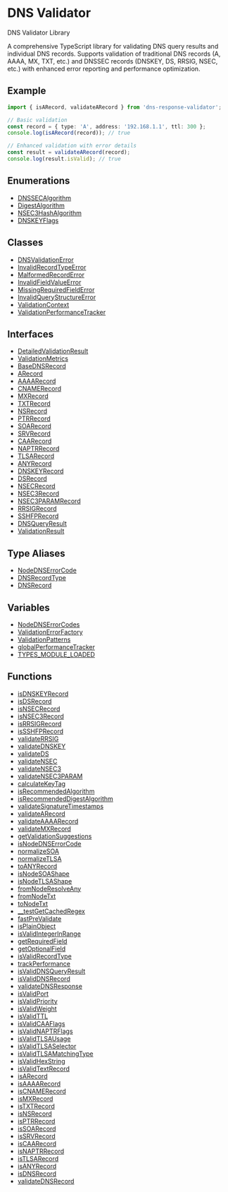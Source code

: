 # DNS Validator

DNS Validator Library

A comprehensive TypeScript library for validating DNS query results and individual DNS records.
Supports validation of traditional DNS records (A, AAAA, MX, TXT, etc.) and DNSSEC records
(DNSKEY, DS, RRSIG, NSEC, etc.) with enhanced error reporting and performance optimization.

## Example

```typescript
import { isARecord, validateARecord } from 'dns-response-validator';

// Basic validation
const record = { type: 'A', address: '192.168.1.1', ttl: 300 };
console.log(isARecord(record)); // true

// Enhanced validation with error details
const result = validateARecord(record);
console.log(result.isValid); // true
```

## Enumerations

- [DNSSECAlgorithm](enumerations/DNSSECAlgorithm.md)
- [DigestAlgorithm](enumerations/DigestAlgorithm.md)
- [NSEC3HashAlgorithm](enumerations/NSEC3HashAlgorithm.md)
- [DNSKEYFlags](enumerations/DNSKEYFlags.md)

## Classes

- [DNSValidationError](classes/DNSValidationError.md)
- [InvalidRecordTypeError](classes/InvalidRecordTypeError.md)
- [MalformedRecordError](classes/MalformedRecordError.md)
- [InvalidFieldValueError](classes/InvalidFieldValueError.md)
- [MissingRequiredFieldError](classes/MissingRequiredFieldError.md)
- [InvalidQueryStructureError](classes/InvalidQueryStructureError.md)
- [ValidationContext](classes/ValidationContext.md)
- [ValidationPerformanceTracker](classes/ValidationPerformanceTracker.md)

## Interfaces

- [DetailedValidationResult](interfaces/DetailedValidationResult.md)
- [ValidationMetrics](interfaces/ValidationMetrics.md)
- [BaseDNSRecord](interfaces/BaseDNSRecord.md)
- [ARecord](interfaces/ARecord.md)
- [AAAARecord](interfaces/AAAARecord.md)
- [CNAMERecord](interfaces/CNAMERecord.md)
- [MXRecord](interfaces/MXRecord.md)
- [TXTRecord](interfaces/TXTRecord.md)
- [NSRecord](interfaces/NSRecord.md)
- [PTRRecord](interfaces/PTRRecord.md)
- [SOARecord](interfaces/SOARecord.md)
- [SRVRecord](interfaces/SRVRecord.md)
- [CAARecord](interfaces/CAARecord.md)
- [NAPTRRecord](interfaces/NAPTRRecord.md)
- [TLSARecord](interfaces/TLSARecord.md)
- [ANYRecord](interfaces/ANYRecord.md)
- [DNSKEYRecord](interfaces/DNSKEYRecord.md)
- [DSRecord](interfaces/DSRecord.md)
- [NSECRecord](interfaces/NSECRecord.md)
- [NSEC3Record](interfaces/NSEC3Record.md)
- [NSEC3PARAMRecord](interfaces/NSEC3PARAMRecord.md)
- [RRSIGRecord](interfaces/RRSIGRecord.md)
- [SSHFPRecord](interfaces/SSHFPRecord.md)
- [DNSQueryResult](interfaces/DNSQueryResult.md)
- [ValidationResult](interfaces/ValidationResult.md)

## Type Aliases

- [NodeDNSErrorCode](type-aliases/NodeDNSErrorCode.md)
- [DNSRecordType](type-aliases/DNSRecordType.md)
- [DNSRecord](type-aliases/DNSRecord.md)

## Variables

- [NodeDNSErrorCodes](variables/NodeDNSErrorCodes.md)
- [ValidationErrorFactory](variables/ValidationErrorFactory.md)
- [ValidationPatterns](variables/ValidationPatterns.md)
- [globalPerformanceTracker](variables/globalPerformanceTracker.md)
- [TYPES\_MODULE\_LOADED](variables/TYPES_MODULE_LOADED.md)

## Functions

- [isDNSKEYRecord](functions/isDNSKEYRecord.md)
- [isDSRecord](functions/isDSRecord.md)
- [isNSECRecord](functions/isNSECRecord.md)
- [isNSEC3Record](functions/isNSEC3Record.md)
- [isRRSIGRecord](functions/isRRSIGRecord.md)
- [isSSHFPRecord](functions/isSSHFPRecord.md)
- [validateRRSIG](functions/validateRRSIG.md)
- [validateDNSKEY](functions/validateDNSKEY.md)
- [validateDS](functions/validateDS.md)
- [validateNSEC](functions/validateNSEC.md)
- [validateNSEC3](functions/validateNSEC3.md)
- [validateNSEC3PARAM](functions/validateNSEC3PARAM.md)
- [calculateKeyTag](functions/calculateKeyTag.md)
- [isRecommendedAlgorithm](functions/isRecommendedAlgorithm.md)
- [isRecommendedDigestAlgorithm](functions/isRecommendedDigestAlgorithm.md)
- [validateSignatureTimestamps](functions/validateSignatureTimestamps.md)
- [validateARecord](functions/validateARecord.md)
- [validateAAAARecord](functions/validateAAAARecord.md)
- [validateMXRecord](functions/validateMXRecord.md)
- [getValidationSuggestions](functions/getValidationSuggestions.md)
- [isNodeDNSErrorCode](functions/isNodeDNSErrorCode.md)
- [normalizeSOA](functions/normalizeSOA.md)
- [normalizeTLSA](functions/normalizeTLSA.md)
- [toANYRecord](functions/toANYRecord.md)
- [isNodeSOAShape](functions/isNodeSOAShape.md)
- [isNodeTLSAShape](functions/isNodeTLSAShape.md)
- [fromNodeResolveAny](functions/fromNodeResolveAny.md)
- [fromNodeTxt](functions/fromNodeTxt.md)
- [toNodeTxt](functions/toNodeTxt.md)
- [\_\_testGetCachedRegex](functions/testGetCachedRegex.md)
- [fastPreValidate](functions/fastPreValidate.md)
- [isPlainObject](functions/isPlainObject.md)
- [isValidIntegerInRange](functions/isValidIntegerInRange.md)
- [getRequiredField](functions/getRequiredField.md)
- [getOptionalField](functions/getOptionalField.md)
- [isValidRecordType](functions/isValidRecordType.md)
- [trackPerformance](functions/trackPerformance.md)
- [isValidDNSQueryResult](functions/isValidDNSQueryResult.md)
- [isValidDNSRecord](functions/isValidDNSRecord.md)
- [validateDNSResponse](functions/validateDNSResponse.md)
- [isValidPort](functions/isValidPort.md)
- [isValidPriority](functions/isValidPriority.md)
- [isValidWeight](functions/isValidWeight.md)
- [isValidTTL](functions/isValidTTL.md)
- [isValidCAAFlags](functions/isValidCAAFlags.md)
- [isValidNAPTRFlags](functions/isValidNAPTRFlags.md)
- [isValidTLSAUsage](functions/isValidTLSAUsage.md)
- [isValidTLSASelector](functions/isValidTLSASelector.md)
- [isValidTLSAMatchingType](functions/isValidTLSAMatchingType.md)
- [isValidHexString](functions/isValidHexString.md)
- [isValidTextRecord](functions/isValidTextRecord.md)
- [isARecord](functions/isARecord.md)
- [isAAAARecord](functions/isAAAARecord.md)
- [isCNAMERecord](functions/isCNAMERecord.md)
- [isMXRecord](functions/isMXRecord.md)
- [isTXTRecord](functions/isTXTRecord.md)
- [isNSRecord](functions/isNSRecord.md)
- [isPTRRecord](functions/isPTRRecord.md)
- [isSOARecord](functions/isSOARecord.md)
- [isSRVRecord](functions/isSRVRecord.md)
- [isCAARecord](functions/isCAARecord.md)
- [isNAPTRRecord](functions/isNAPTRRecord.md)
- [isTLSARecord](functions/isTLSARecord.md)
- [isANYRecord](functions/isANYRecord.md)
- [isDNSRecord](functions/isDNSRecord.md)
- [validateDNSRecord](functions/validateDNSRecord.md)

